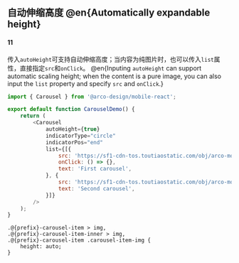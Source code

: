 ## 自动伸缩高度 @en{Automatically expandable height}

#### 11

传入`autoHeight`可支持自动伸缩高度；当内容为纯图片时，也可以传入`list`属性，直接指定`src`和`onClick`。
@en{Inputing `autoHeight` can support automatic scaling height; when the content is a pure image, you can also input the `list` property and specify `src` and `onClick`.}

```js
import { Carousel } from '@arco-design/mobile-react';

export default function CarouselDemo() {
    return (
        <Carousel
            autoHeight={true}
            indicatorType="circle"
            indicatorPos="end"
            list={[{
                src: 'https://sf1-cdn-tos.toutiaostatic.com/obj/arco-mobile/_static_/large_image_5.jpg',
                onClick: () => {},
                text: 'First carousel',
            }, {
                src: 'https://sf1-cdn-tos.toutiaostatic.com/obj/arco-mobile/_static_/large_image_2.jpg',
                text: 'Second carousel',
            }]}
        />
    );
}
```

```less
.@{prefix}-carousel-item > img,
.@{prefix}-carousel-item-inner > img,
.@{prefix}-carousel-item .carousel-item-img {
    height: auto;
}
```
